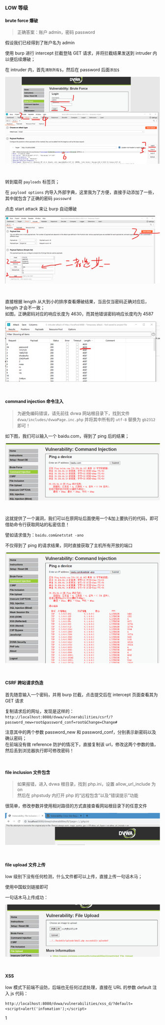 ### LOW 等级

#### brute force 爆破

> 正确答案：账户 admin，密码 password

假设我们已经得到了账户名为 admin

使用 burp 进行 intercept 拦截登陆 GET 请求，并将拦截结果发送到 intruder 内以便后续爆破；

在 intruder 内，首先`清除所有$`，然后在 password 后面`添加$`

![](../imgs/target/dvwa/dv1.png)

<br>

转到载荷 `payloads` 标签页；

在 `payload options` 内导入外部字典，这里我为了方便，直接手动添加了一些，其中就包含了正确的密码 `passowrd`

点击 start attack 来让 burp 自动爆破

![](../imgs/target/dvwa/dv2.png)

<br>

直接根据 length 从大到小的排序查看爆破结果，当且仅当密码正确对应后，length 才会不一致；  
如图，正确密码对应的响应长度为 4630，而其他错误密码响应长度均为 4587

![](../imgs/target/dvwa/dv3.png)

<br>

#### command injection 命令注入

> 为避免编码错误，请先前往 dvwa 网站根目录下，找到文件 `dvwa/includes/dvwaPage.inc.php` 并将其中所有的 `utf-8` 替换为 `gb2312` 即可！

如下图，我们可以输入一个 baidu.com，得到了 ping 后的结果；

![](../imgs/target/dvwa/dv4.png)

<br>

这就提供了一个漏洞，我们可以在原网址后面使用一个&加上要执行的代码，即可借助命令行获取网站的私密信息！

譬如请求值为：`baidu.com&netstat -ano`

不仅得到了 ping 的请求结果，同时直接获取了主机所有开放的端口

![](../imgs/target/dvwa/dv5.png)

<br>

#### CSRF 跨站请求伪造

首先随意输入一个密码，并用 burp 拦截，点击提交后在 intercept 页面查看其为 GET 请求

复制请求后的网址，发现是这样的：  
`http://localhost:8080/dvwa/vulnerabilities/csrf/?password_new=root&password_conf=root&Change=Change#`

注意其中的两个参数 password_new 和 password_conf，分别表示新密码以及确认密码；  
在前端没有做 reference 防护的情况下，直接复制该 url，修改这两个参数的值，然后丢到浏览器执行即可修改密码！

<br>

#### file inclusion 文件包含

> 如果报错，进入 dvwa 根目录，找到 php.ini，设置 allow_url_include 为 on  
> 然后在 phpstudy 内打开 php 的“远程包含”以及“错误提示”功能

很简单，修改参数并使用相对路径的方式直接查看网站根目录下的任意文件

![](../imgs/target/dvwa/dv6.png)

<br>

#### file upload 文件上传

low 级别下没有任何检测，什么文件都可以上传，直接上传一句话木马；

使用中国蚁剑链接即可

一句话木马上传成功：

![](../imgs/target/dvwa/dv7.png)

<br>

#### XSS

low 模式下前端不设防，后端也无任何过滤处理，直接在 URL 的参数 default 注入 js 代码：

`http://localhost:8080/dvwa/vulnerabilities/xss_d/?default=<script>alert('infomation');</script>`

1

<br>
